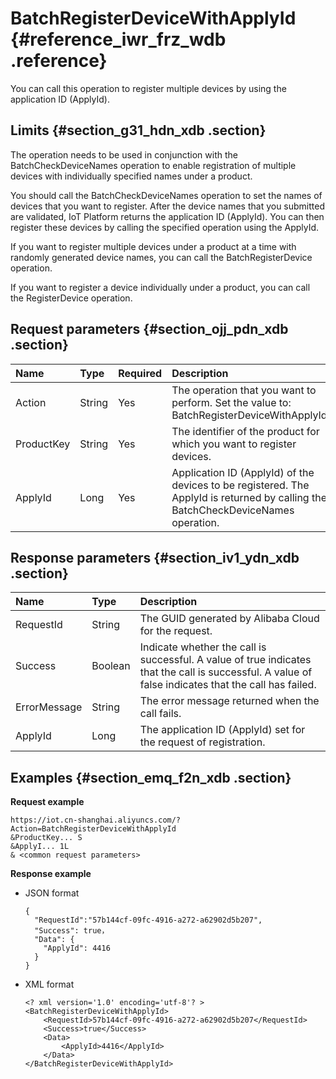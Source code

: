 # BatchRegisterDeviceWithApplyId {#reference_iwr_frz_wdb .reference}

You can call this operation to register multiple devices by using the application ID \(ApplyId\).

## Limits {#section_g31_hdn_xdb .section}

The operation needs to be used in conjunction with the BatchCheckDeviceNames operation to enable registration of multiple devices with individually specified names under a product.

You should call the BatchCheckDeviceNames operation to set the names of devices that you want to register. After the device names that you submitted are validated, IoT Platform returns the application ID \(ApplyId\). You can then register these devices by calling the specified operation using the ApplyId.

If you want to register multiple devices under a product at a time with randomly generated device names, you can call the BatchRegisterDevice operation.

If you want to register a device individually under a product, you can call the RegisterDevice operation.

## Request parameters {#section_ojj_pdn_xdb .section}

|Name|Type|Required|Description|
|:---|:---|:-------|:----------|
|Action|String|Yes|The operation that you want to perform. Set the value to: BatchRegisterDeviceWithApplyId.|
|ProductKey|String|Yes|The identifier of the product for which you want to register devices.|
|ApplyId|Long|Yes|Application ID \(ApplyId\) of the devices to be registered. The ApplyId is returned by calling the BatchCheckDeviceNames operation.|

## Response parameters {#section_iv1_ydn_xdb .section}

|Name|Type|Description|
|:---|:---|:----------|
|RequestId|String|The GUID generated by Alibaba Cloud for the request.|
|Success|Boolean|Indicate whether the call is successful. A value of true indicates that the call is successful. A value of false indicates that the call has failed.|
|ErrorMessage|String|The error message returned when the call fails.|
|ApplyId|Long|The application ID \(ApplyId\) set for the request of registration.|

## Examples {#section_emq_f2n_xdb .section}

**Request example**

```
https://iot.cn-shanghai.aliyuncs.com/?Action=BatchRegisterDeviceWithApplyId
&ProductKey... S
&ApplyI... 1L
& <common request parameters>
```

**Response example**

-   JSON format

    ```
    {
      "RequestId":"57b144cf-09fc-4916-a272-a62902d5b207",
      "Success": true，
      "Data": {
        "ApplyId": 4416
      }
    }
    
    ```

-   XML format

    ```
    <? xml version='1.0' encoding='utf-8'? >
    <BatchRegisterDeviceWithApplyId>
        <RequestId>57b144cf-09fc-4916-a272-a62902d5b207</RequestId>
        <Success>true</Success>
        <Data>
            <ApplyId>4416</ApplyId>
        </Data>
    </BatchRegisterDeviceWithApplyId>
    ```


